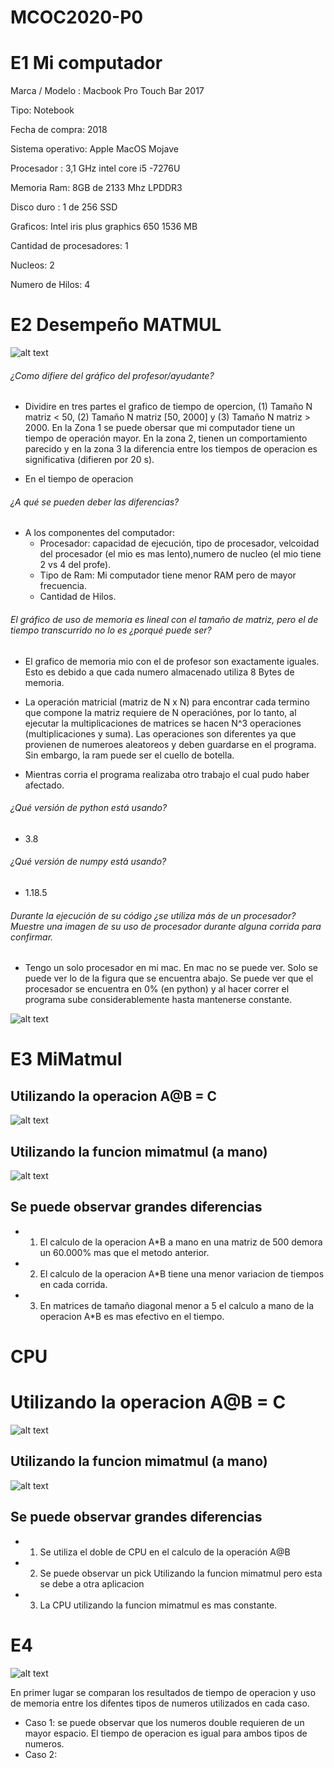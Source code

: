 # MCOC2020-P0
# E1 Mi computador 


Marca / Modelo : Macbook  Pro Touch  Bar 2017 

Tipo: Notebook 

Fecha de compra: 2018 

Sistema operativo: Apple MacOS Mojave

Procesador : 3,1 GHz intel core i5 -7276U

Memoria Ram:  8GB de 2133 Mhz  LPDDR3

Disco duro : 1 de 256 SSD 

Graficos: Intel iris plus graphics 650 1536 MB 

Cantidad de procesadores: 1 

Nucleos: 2 

Numero de Hilos: 4 

# E2 Desempeño MATMUL

![alt text](https://github.com/LucasRaggio/MCOC2020-P0/blob/master/Grafico.png?raw=true)


###### ¿Como difiere del gráfico del profesor/ayudante?
- Dividire en tres partes el grafico de tiempo de opercion, (1) Tamaño N matriz < 50, (2) Tamaño N matriz [50, 2000] y (3) Tamaño N matriz > 2000. 
En la Zona 1 se puede obersar que mi computador tiene un tiempo de operación mayor. En la zona 2, tienen un comportamiento parecido y en la zona 3 la diferencia entre los tiempos de operacion es significativa (difieren por 20 s). 

- En el tiempo de operacion 

###### ¿A qué se pueden deber las diferencias?
- A los componentes del computador: 
  * Procesador: capacidad de ejecución, tipo de procesador, velcoidad del procesador (el mio es mas lento),numero de nucleo (el mio tiene 2 vs 4 del profe).
  * Tipo de Ram: Mi computador tiene menor RAM pero de mayor frecuencia.
  * Cantidad de Hilos. 
 


###### El gráfico de uso de memoria es lineal con el tamaño de matriz, pero el de tiempo transcurrido no lo es ¿porqué puede ser?

- El grafico de memoria mio con el de profesor son exactamente iguales. Esto es debido a que cada numero almacenado utiliza 8 Bytes de memoria. 

- La operación matricial (matriz de N x N) para encontrar cada termino que compone la matriz requiere de N operaciónes, por lo tanto, al ejecutar la multiplicaciones de matrices se hacen N^3 operaciones (multiplicaciones y suma). Las operaciones son diferentes ya que provienen de numeroes aleatoreos y deben guardarse en el programa. Sin embargo, la ram puede ser el cuello de botella.

- Mientras corria el programa realizaba otro trabajo el cual pudo haber afectado. 

###### ¿Qué versión de python está usando?
- 3.8 

###### ¿Qué versión de numpy está usando?
- 1.18.5

###### Durante la ejecución de su código ¿se utiliza más de un procesador? Muestre una imagen de su uso de procesador durante alguna corrida para confirmar. 
- Tengo un solo procesador en mi mac. En mac no se puede ver. Solo se puede ver lo de la figura que se encuentra abajo. Se puede ver que el procesador se encuentra en 0% (en python) y al hacer correr el programa sube considerablemente hasta mantenerse constante. 


![alt text](https://github.com/LucasRaggio/MCOC2020-P0/blob/master/Procesador.png?raw=true)


# E3 MiMatmul 

## Utilizando la operacion A@B = C 

![alt text](https://github.com/LucasRaggio/MCOC2020-P0/blob/master/Grafico.png?raw=true)


## Utilizando la funcion mimatmul (a mano)

![alt text](https://github.com/LucasRaggio/MCOC2020-P0/blob/master/G1_Matriz.png?raw=true)



## Se puede observar grandes diferencias 

  * 1) El calculo de la operacion A*B a mano en una matriz de 500 demora un 60.000% mas que el metodo anterior. 
  * 2) El calculo de la operacion A*B tiene una menor variacion de tiempos en cada corrida. 
  * 3) En matrices de tamaño diagonal menor a 5 el calculo a mano de la operacion A*B es mas efectivo en el tiempo. 


# CPU

# Utilizando la operacion A@B = C 
![alt text](https://github.com/LucasRaggio/MCOC2020-P0/blob/master/Procesador.png?raw=true)




## Utilizando la funcion mimatmul (a mano)
![alt text](https://github.com/LucasRaggio/MCOC2020-P0/blob/master/CPU.png?raw=true)



## Se puede observar grandes diferencias 

  * 1) Se utiliza el doble de CPU en el calculo de la operación A@B 
  * 2) Se puede observar un pick Utilizando la funcion mimatmul pero esta se debe a otra aplicacion 
  * 3) La CPU utilizando la funcion mimatmul es mas constante. 

# E4 

![alt text](https://github.com/LucasRaggio/MCOC2020-P0/blob/master/E4-1.png?raw=true)

En primer lugar se comparan los resultados de tiempo de operacion y uso de memoria  entre los difentes tipos de numeros utilizados en cada caso. 

  * Caso 1:  se puede observar que los numeros double requieren de un mayor espacio. El tiempo de operacion es igual para ambos tipos de numeros. 
  * Caso 2: 

